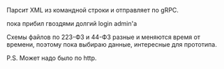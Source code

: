 Парсит XML из командной строки и отправляет по gRPC.

пока прибил гвоздями долгий login admin'а

Схемы файлов по 223-ФЗ и 44-ФЗ разные и меняются время от времени,
поэтому пока выбираю данные, интересные для прототипа.

P.S. Может надо было по http.